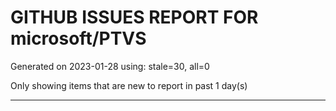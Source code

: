 
# GITHUB ISSUES REPORT FOR microsoft/PTVS


Generated on 2023-01-28 using: stale=30, all=0


Only showing items that are new to report in past 1 day(s)


---
